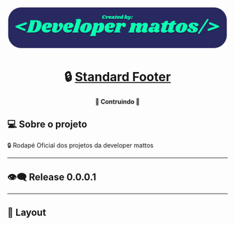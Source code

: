 <h1 align="center">
    <img width="500px" src="readme/Logo Ingles.png" />
</h1>


<h1 align="center">
     🔒 <a href="#"> Standard Footer </a>
</h1>

<h4 align="center">
	🚧   Contruindo  🚧
</h4>




## 💻 Sobre o projeto

🔒 Rodapé Oficial dos projetos da developer mattos

---

## 👁️‍🗨️ Release 0.0.0.1


---

## 🎨 Layout

<!-- <p align="center">
  <img src="" width="200px">

  <img  src="" width="200px">
</p> -->
